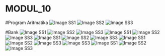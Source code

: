 # MODUL_10

#Program Aritmatika
![Image SS1](https://github.com/Abelbimaw/MODUL_10/blob/master/7.PNG)
![Image SS2](https://github.com/Abelbimaw/MODUL_10/blob/master/8.PNG)
![Image SS3](https://github.com/Abelbimaw/MODUL_10/blob/master/9.PNG)

#Bank
![Image SS1](https://github.com/Abelbimaw/MODUL_10/blob/master/10.PNG)
![Image SS2](https://github.com/Abelbimaw/MODUL_10/blob/master/11.PNG)
![Image SS3](https://github.com/Abelbimaw/MODUL_10/blob/master/12.PNG)
![Image SS1](https://github.com/Abelbimaw/MODUL_10/blob/master/13.PNG)
![Image SS2](https://github.com/Abelbimaw/MODUL_10/blob/master/14.PNG)
![Image SS3](https://github.com/Abelbimaw/MODUL_10/blob/master/15.PNG)
![Image SS1](https://github.com/Abelbimaw/MODUL_10/blob/master/16.PNG)
![Image SS2](https://github.com/Abelbimaw/MODUL_10/blob/master/17.PNG)
![Image SS3](https://github.com/Abelbimaw/MODUL_10/blob/master/18.PNG)
![Image SS1](https://github.com/Abelbimaw/MODUL_10/blob/master/19.PNG)
![Image SS2](https://github.com/Abelbimaw/MODUL_10/blob/master/20.PNG)
![Image SS3](https://github.com/Abelbimaw/MODUL_10/blob/master/21.PNG)
![Image SS3](https://github.com/Abelbimaw/MODUL_10/blob/master/22.PNG)
![Image SS1](https://github.com/Abelbimaw/MODUL_10/blob/master/23.PNG)
![Image SS2](https://github.com/Abelbimaw/MODUL_10/blob/master/24.PNG)
![Image SS3](https://github.com/Abelbimaw/MODUL_10/blob/master/25.PNG)
